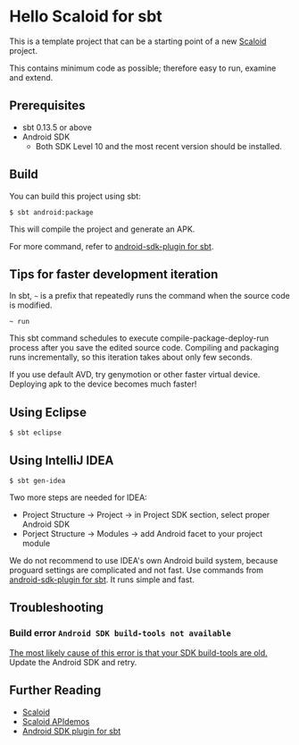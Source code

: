 # Hello Scaloid for sbt

This is a template project that can be a starting point of a new [Scaloid](https://github.com/pocorall/scaloid) project.

This contains minimum code as possible; therefore easy to run, examine and extend.

Prerequisites
-------------
* sbt 0.13.5 or above
* Android SDK
  - Both SDK Level 10 and the most recent version should be installed.

Build
-----
You can build this project using sbt:

    $ sbt android:package

This will compile the project and generate an APK.

For more command, refer to [android-sdk-plugin for sbt](https://github.com/pfn/android-sdk-plugin).

Tips for faster development iteration
-------------------------------------
In sbt, `~` is a prefix that repeatedly runs the command when the source code is modified.

    ~ run
    
This sbt command schedules to execute compile-package-deploy-run process after you save the edited source code.
Compiling and packaging runs incrementally, so this iteration takes about only few seconds.

If you use default AVD, try genymotion or other faster virtual device. Deploying apk to the device becomes much faster!

Using Eclipse
-------------

    $ sbt eclipse

Using IntelliJ IDEA
-------------------    
    
    $ sbt gen-idea

Two more steps are needed for IDEA:

 * Project Structure -> Project -> in Project SDK section, select proper Android SDK
 * Porject Structure -> Modules -> add Android facet to your project module

We do not recommend to use IDEA's own Android build system, because proguard settings are complicated and not fast.
Use commands from [android-sdk-plugin for sbt](https://github.com/pfn/android-sdk-plugin).
It runs simple and fast.

Troubleshooting
---------------

### Build error `Android SDK build-tools not available`
[The most likely cause of this error is that your SDK build-tools are old.](https://github.com/pfn/android-sdk-plugin/issues/13) Update the Android SDK and retry.

Further Reading
---------------
- [Scaloid](https://github.com/pocorall/scaloid)
- [Scaloid APIdemos](https://github.com/pocorall/scaloid-apidemos)
- [Android SDK plugin for sbt](https://github.com/pfn/android-sdk-plugin)

